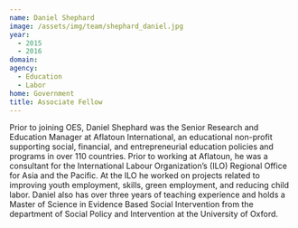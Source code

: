 ```yaml
---
name: Daniel Shephard
image: /assets/img/team/shephard_daniel.jpg
year: 
  - 2015
  - 2016
domain:
agency:
  - Education
  - Labor
home: Government
title: Associate Fellow
---
```


Prior to joining OES, Daniel Shephard was the Senior Research and Education Manager at Aflatoun International, an educational non-profit supporting social, financial, and entrepreneurial education policies and programs in over 110 countries. Prior to working at Aflatoun, he was a consultant for the International Labour Organization’s (ILO) Regional Office for Asia and the Pacific. At the ILO he worked on projects related to improving youth employment, skills, green employment, and reducing child labor. Daniel also has over three years of teaching experience and holds a Master of Science in Evidence Based Social Intervention from the department of Social Policy and Intervention at the University of Oxford.
